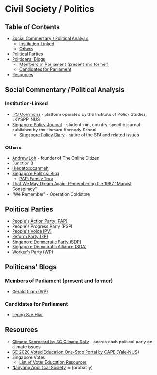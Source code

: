 # Civil Society / Politics

<!-- omit in toc -->
## Table of Contents

- [Social Commentary / Political Analysis](#social-commentary--political-analysis)
  - [Institution-Linked](#institution-linked)
  - [Others](#others)
- [Political Parties](#political-parties)
- [Politicans' Blogs](#politicans-blogs)
  - [Members of Parliament (present and former)](#members-of-parliament-present-and-former)
  - [Candidates for Parliament](#candidates-for-parliament)
- [Resources](#resources)

## Social Commentary / Political Analysis

### Institution-Linked

- [IPS Commons](https://ipscommons.sg) - platform operated by the Institute of Policy Studies, LKYSPP, NUS
- [Singapore Policy Journal](https://spj.hkspublications.org) - student-run, country-specific journal published by the Harvard Kennedy School
  - [Singapore Policy Diary](https://singaporepolicydiary.home.blog) - satire of the SPJ and related issues

### Others

- [Andrew Loh](https://andrewlohhp.wordpress.com) - founder of The Online Citizen
- [Function 8](https://fn8org.wordpress.com)
- [likedatosocanmeh](https://likedatosocanmeh.wordpress.com)
- [Singapore Politics: Blog](https://jesscscott.wordpress.com)
  - [PAP: Family Tree](https://jesscscott.wordpress.com/sg-history/#family)
- [That We May Dream Again: Remembering the 1987 "Marxist Conspiracy"](https://remembering1987.wordpress.com)
- ["We Remember" - Operation Coldstore](https://operationcoldstore.wordpress.com)

## Political Parties

- [People's Action Party (PAP)](https://www.pap.org.sg)
- [People's Progress Party (PSP)](https://psp.org.sg)
- [People's Voice (PV)](https://peoplesvoicesg.com)
- [Reform Party (RP)](https://reform.sg)
- [Singapore Democratic Party (SDP)](https://yoursdp.org)
- [Singapore Democratic Alliance (SDA)](http://mysda.news)
- [Worker's Party (WP)](https://www.wp.sg)

## Politicans' Blogs

### Members of Parliament (present and former)

- [Gerald Giam (WP)](https://geraldgiam.sg)

### Candidates for Parliament

- [Leong Sze Hian](https://leongszehian.com)

## Resources

- [Climate Scorecard by SG Climate Rally](http://scorecard.sgclimaterally.com) - scores each political party on climate issues
- [GE 2020 Voted Education One-Stop Portal by CAPE (Yale-NUS)](https://cape.commons.yale-nus.edu.sg/2020/06/23/ge2020portal/)
- [Singapore Votes](https://singaporevotes.com)
  - [List of Voter Education Resources](https://singaporevotes.com/main-resources)
- [Nanyang Apolitical Society](https://napssg.wordpress.com) ☠ (probably)

